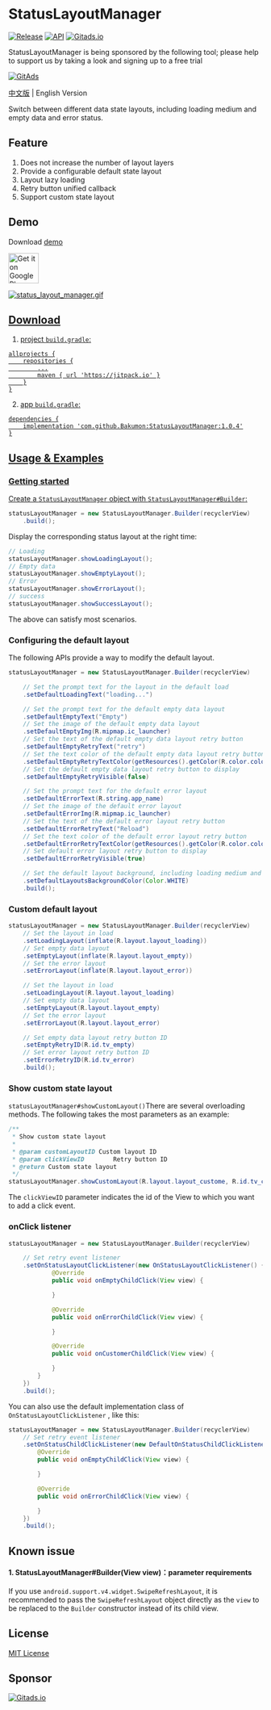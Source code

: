 # StatusLayoutManager

[![Release](https://jitpack.io/v/Bakumon/StatusLayoutManager.svg)](https://jitpack.io/#Bakumon/StatusLayoutManager)
[![API](https://img.shields.io/badge/API-11%2B-brightgreen.svg?style=flat)](https://android-arsenal.com/api?level=11)
[![Gitads.io](https://img.shields.io/badge/GitAds-valid-brightgreen)](https://images.gitads.io/StatusLayoutManager)

StatusLayoutManager is being sponsored by the following tool; please help to support us by taking a look and signing up to a free trial

<a href="https://tracking.gitads.io/?repo=StatusLayoutManager"><img src="https://images.gitads.io/StatusLayoutManager" alt="GitAds"/></a>

[中文版](https://github.com/Bakumon/StatusLayoutManager/blob/master/README.md) | English Version

Switch between different data state layouts, including loading medium and empty data and error status.

## Feature

1. Does not increase the number of layout layers
2. Provide a configurable default state layout
3. Layout lazy loading
4. Retry button unified callback
5. Support custom state layout

## Demo

Download [demo](https://github.com/Bakumon/StatusLayoutManager/raw/master/apk/app-release.apk)

<a href='https://play.google.com/store/apps/details?id=me.bakumon.statuslayoutmanager'><img alt='Get it on Google Play' src='https://i.loli.net/2018/06/27/5b32eac49f930.png' height="60"/>

![status_layout_manager.gif](https://github.com/Bakumon/StatusLayoutManager/raw/master/gif/status_layout_manager.gif)

## Download

1. project `build.gradle`:

```
allprojects {
    repositories {
	    ...
	    maven { url 'https://jitpack.io' }
    }
}
```

2. app `build.gradle`:

```
dependencies {
    implementation 'com.github.Bakumon:StatusLayoutManager:1.0.4'
}
```

## Usage & Examples

### Getting started

Create a `StatusLayoutManager` object with `StatusLayoutManager#Builder`:

```java
statusLayoutManager = new StatusLayoutManager.Builder(recyclerView)
    .build();
```

Display the corresponding status layout at the right time:

```java
// Loading
statusLayoutManager.showLoadingLayout();
// Empty data
statusLayoutManager.showEmptyLayout();
// Error
statusLayoutManager.showErrorLayout();
// success
statusLayoutManager.showSuccessLayout();
```

The above can satisfy most scenarios.

### Configuring the default layout

The following APIs provide a way to modify the default layout.

```java
statusLayoutManager = new StatusLayoutManager.Builder(recyclerView)

    // Set the prompt text for the layout in the default load
    .setDefaultLoadingText("loading...")

    // Set the prompt text for the default empty data layout
    .setDefaultEmptyText("Empty")
    // Set the image of the default empty data layout
    .setDefaultEmptyImg(R.mipmap.ic_launcher)
    // Set the text of the default empty data layout retry button
    .setDefaultEmptyRetryText("retry")
    // Set the text color of the default empty data layout retry button
    .setDefaultEmptyRetryTextColor(getResources().getColor(R.color.colorAccent))
    // Set the default empty data layout retry button to display
    .setDefaultEmptyRetryVisible(false)

    // Set the prompt text for the default error layout
    .setDefaultErrorText(R.string.app_name)
    // Set the image of the default error layout
    .setDefaultErrorImg(R.mipmap.ic_launcher)
    // Set the text of the default error layout retry button
    .setDefaultErrorRetryText("Reload")
    // Set the text color of the default error layout retry button
    .setDefaultErrorRetryTextColor(getResources().getColor(R.color.colorPrimaryDark))
    // Set default error layout retry button to display
    .setDefaultErrorRetryVisible(true)

    // Set the default layout background, including loading medium and empty data and error layout
    .setDefaultLayoutsBackgroundColor(Color.WHITE)
    .build();
```

### Custom default layout

```java
statusLayoutManager = new StatusLayoutManager.Builder(recyclerView)
    // Set the layout in load
    .setLoadingLayout(inflate(R.layout.layout_loading))
    // Set empty data layout
    .setEmptyLayout(inflate(R.layout.layout_empty))
    // Set the error layout
    .setErrorLayout(inflate(R.layout.layout_error))

    // Set the layout in load
    .setLoadingLayout(R.layout.layout_loading)
    // Set empty data layout
    .setEmptyLayout(R.layout.layout_empty)
    // Set the error layout
    .setErrorLayout(R.layout.layout_error)

    // Set empty data layout retry button ID
    .setEmptyRetryID(R.id.tv_empty)
    // Set error layout retry button ID
    .setErrorRetryID(R.id.tv_error)
    .build();
```

### Show custom state layout

`statusLayoutManager#showCustomLayout()`There are several overloading methods. The following takes the most parameters as an example:

```java
/**
 * Show custom state layout
 *
 * @param customLayoutID Custom layout ID
 * @param clickViewID        Retry button ID
 * @return Custom state layout
 */
statusLayoutManager.showCustomLayout(R.layout.layout_custome, R.id.tv_customer, R.id.tv_customer1);
```

The `clickViewID` parameter indicates the id of the View to which you want to add a click event.

### onClick listener

```java
statusLayoutManager = new StatusLayoutManager.Builder(recyclerView)

    // Set retry event listener
    .setOnStatusLayoutClickListener(new OnStatusLayoutClickListener() {
            @Override
            public void onEmptyChildClick(View view) {

            }

            @Override
            public void onErrorChildClick(View view) {

            }

            @Override
            public void onCustomerChildClick(View view) {

            }
        }
    })
    .build();
```

You can also use the default implementation class of `OnStatusLayoutClickListener` , like this:

```java
statusLayoutManager = new StatusLayoutManager.Builder(recyclerView)
    // Set retry event listener
    .setOnStatusChildClickListener(new DefaultOnStatusChildClickListener() {
        @Override
        public void onEmptyChildClick(View view) {

        }

        @Override
        public void onErrorChildClick(View view) {

        }
    })
    .build();
```

## Known issue

#### 1. StatusLayoutManager#Builder(View view)：parameter requirements

If you use `android.support.v4.widget.SwipeRefreshLayout`, it is recommended to pass the `SwipeRefreshLayout` object directly as the `view` to be replaced to the `Builder` constructor instead of its child view.

## License

[MIT License](https://github.com/Bakumon/StatusLayoutManager/blob/master/LICENSE)

## Sponsor

[![Gitads.io](https://i.loli.net/2020/06/17/2SiZPMuoEQzjh1k.png)](https://images.gitads.io/StatusLayoutManager)
